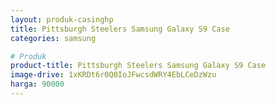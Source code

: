 ```yaml
---
layout: produk-casinghp
title: Pittsburgh Steelers Samsung Galaxy S9 Case
categories: samsung

# Produk
product-title: Pittsburgh Steelers Samsung Galaxy S9 Case
image-drive: 1xKRDt6r0Q0IoJFwcsdWRY4EbLCeDzWzu
harga: 90000
---
```

